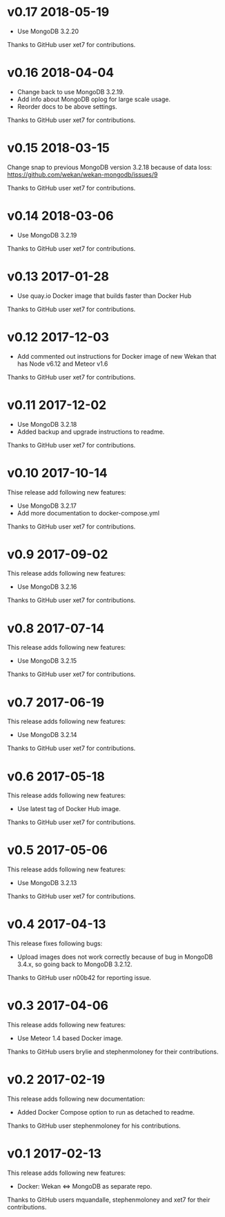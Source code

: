 # v0.17 2018-05-19

* Use MongoDB 3.2.20

Thanks to GitHub user xet7 for contributions.

# v0.16 2018-04-04

* Change back to use MongoDB 3.2.19.
* Add info about MongoDB oplog for large scale usage.
* Reorder docs to be above settings.

Thanks to GitHub user xet7 for contributions.

# v0.15 2018-03-15

Change snap to previous MongoDB version 3.2.18 because of data loss:
https://github.com/wekan/wekan-mongodb/issues/9

Thanks to GitHub user xet7 for contributions.

# v0.14 2018-03-06

* Use MongoDB 3.2.19

Thanks to GitHub user xet7 for contributions.

# v0.13 2017-01-28

* Use quay.io Docker image that builds faster than Docker Hub

Thanks to GitHub user xet7 for contributions.

# v0.12 2017-12-03

* Add commented out instructions for Docker image of new Wekan that has Node v6.12 and Meteor v1.6

Thanks to GitHub user xet7 for contributions.

# v0.11 2017-12-02

* Use MongoDB 3.2.18
* Added backup and upgrade instructions to readme.

Thanks to GitHub user xet7 for contributions.

# v0.10 2017-10-14

Thise release add following new features:

* Use MongoDB 3.2.17
* Add more documentation to docker-compose.yml

Thanks to GitHub user xet7 for contributions.

# v0.9 2017-09-02

This release adds following new features:

* Use MongoDB 3.2.16

Thanks to GitHub user xet7 for contributions.

# v0.8 2017-07-14

This release adds following new features:

* Use MongoDB 3.2.15

Thanks to GitHub user xet7 for contributions.

# v0.7 2017-06-19

This release adds following new features:

* Use MongoDB 3.2.14

Thanks to GitHub user xet7 for contributions.

# v0.6 2017-05-18

This release adds following new features:

* Use latest tag of Docker Hub image.

Thanks to GitHub user xet7 for contributions.

# v0.5 2017-05-06

This release adds following new features:

* Use MongoDB 3.2.13

Thanks to GitHub user xet7 for contributions.

# v0.4 2017-04-13

This release fixes following bugs:

* Upload images does not work correctly because
  of bug in MongoDB 3.4.x, so going back to
  MongoDB 3.2.12.

Thanks to GitHub user n00b42 for reporting issue.

# v0.3 2017-04-06

This release adds following new features:

* Use Meteor 1.4 based Docker image.

Thanks to GitHub users brylie and stephenmoloney for
their contributions.

# v0.2 2017-02-19

This release adds following new documentation:

* Added Docker Compose option to run as detached
  to readme.

Thanks to GitHub user stephenmoloney for his
contributions.

# v0.1 2017-02-13

This release adds following new features:

* Docker: Wekan <=> MongoDB
  as separate repo.

Thanks to GitHub users mquandalle, stephenmoloney and xet7
for their contributions.
